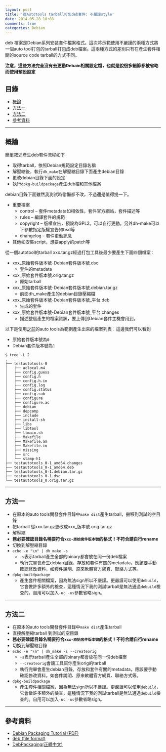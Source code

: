 ```yaml
---
layout: post
title: '從Autotools tarball打包deb套件: 不嚴謹style'
date: 2014-05-28 10:08
comments: true
categories: Debian
---
```

deb 檔案是Debian系列安裝套件檔案格式。這次將示範使用不嚴謹的兩種方式將一個auto tool打包的tarball打包成deb檔案。這兩種方式的差別只有在產生套件相關的source code tarball的方式不同。

**注意，這些方法完全沒有去更動Debain相關設定檔，也就是說很多細節都被省略而使用預設設定**
## 目錄
* [概論](#ov)
* [方法一](#m1)
* [方法二](#m2)
* [參考資料](#ref)

---
<a name="ov"></a>
## 概論
簡單敘述產生deb套件流程如下

* 取得tarball，依照Debian規範設定目錄名稱
* 解壓縮後，執行`dh_make`在解壓縮目錄下面產生debian目錄
* 更改debian目錄下面的設定
* 執行`dpkg-buildpackage`產生deb檔和其他檔案

debian目錄下面雖然我測試時偷懶都不改，不過還是值得提一下。

* 重要檔案
	* control – 套件metadata如相依性，套件官方網站，套件描述等
	* rules – 編譯套件的規範
	* copyright – 版權宣告，預設為GPL2。可以自行更動。另外dh-make可以下參數指定版權宣告如bsd等
	* changelog – 套件更動訊息
* 其他如安裝script，想要apply的patch等

從一個autotool的tarball xxx.tar.gz經過打包工具後最少要產生下面四個檔案：

* xxx_原始套件版本號-Debian套件版本號.dsc
	* 套件的metadata
* xxx_原始套件版本號.orig.tar.gz
	* 原始tarball
* xxx_原始套件版本號-Debian套件版本號.debian.tar.gz
	* 前面dh_make產生的debian目錄壓縮檔
* xxx_原始套件版本號-Debian套件版本號_平台.deb
	* 生成的套件
* xxx_原始套件版本號-Debian套件版本號_平台.changes
	* 描述整個產生的檔案資訊，要上傳到Debian套件主機會用到。

以下是使用[之前](http://wen00072-blog.logdown.com/posts/198783-study-on-gnu-build-system-autotools)的auto tools為範例產生出來的檔案列表：這邊我們可以看到

* 原始套件版本號為`0`
* Debian套件版本號為`1`

```text Two level tree view
$ tree -L 2
.
├── testautotools-0
│   ├── aclocal.m4
│   ├── config.guess
│   ├── config.h
│   ├── config.h.in
│   ├── config.log
│   ├── config.status
│   ├── config.sub
│   ├── configure
│   ├── configure.ac
│   ├── debian
│   ├── depcomp
│   ├── include
│   ├── install-sh
│   ├── libs
│   ├── libtool
│   ├── ltmain.sh
│   ├── Makefile
│   ├── Makefile.am
│   ├── Makefile.in
│   ├── missing
│   ├── src
│   └── stamp-h1
├── testautotools_0-1_amd64.changes
├── testautotools_0-1_amd64.deb
├── testautotools_0-1.debian.tar.gz
├── testautotools_0-1.dsc
└── testautotools_0.orig.tar.gz
```

---
<a name="m1"></a>
## 方法一

* 在原本的auto tools開發套件目錄中`make dist`產生tarball，搬移到測試的空目錄
* 把tarball 從xxx.tar.gz更改成xxx_版本號.orig.tar.gz
* 解壓縮
* **務必要確認目錄名稱要符合`xxx-原始套件版本號`的格式！不符合請自行rename**
* 切換到解壓縮目錄
* `echo -e "\n" | dh_make -s`
  * `-s`表示tarball產生全部的binary都會放在同一份deb檔案
  * 執行完畢會產生debian目錄，存放和套件有關的metadata，應該要手動確認修改資料，如套件說明、原來軟體官方網頁、聯絡方式等。
* `dpkg-buildpackage`
  * 產生套件相關檔案，因為無法sign所以不嚴謹。更嚴謹可以使用`debuild`，它會做許多額外的檢查，這種情況下我的測試tarball是無法通過`debuild`檢查的。自用可以加入`-uc -us`參數省略sign。

---
<a name="m2"></a>
## 方法二

* 在原本的auto tools開發套件目錄中`make dist`產生tarball
* 直接解壓縮tarball 到測試的空目錄
* **務必要確認目錄名稱要符合`xxx-原始套件版本號`的格式！不符合請自行rename**
* 切換到解壓縮目錄
* `echo -e "\n" | dh_make -s --createorig` 
	* `-s`表示tarball產生全部的binary都會放在同一份deb檔案
  * `--createorig`會讓工具幫你產生orig的tarball
  * 執行完畢會產生debian目錄，存放和套件有關的metadata，應該要手動確認修改資料，如套件說明、原來軟體官方網頁、聯絡方式等。
* `dpkg-buildpackage`
	* 產生套件相關檔案，因為無法sign所以不嚴謹。更嚴謹可以使用`debuild`，它會做許多額外的檢查，這種情況下我的測試tarball是無法通過`debuild`檢查的。自用可以加入`-uc -us`參數省略sign。

---
<a name="ref"></a>
## 參考資料

* [Debian Packaging Tutorial (PDF)](http://www.debian.org/doc/packaging-manuals/packaging-tutorial/packaging-tutorial)
* [deb (file format)](http://en.wikipedia.org/wiki/Deb_%28file_format%29)
* [DebPackaging(正體中文)](http://wiki.ubuntu-tw.org/index.php?title=DebPackaging)
